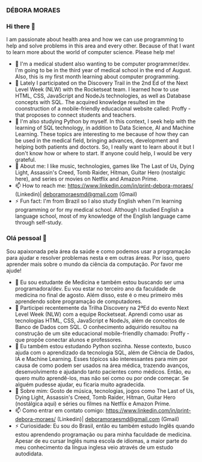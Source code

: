 ### DÉBORA MORAES

### Hi there 👋
I am passionate about health area and how we can use programming to help and solve problems in this area and every other. Because of that I want to learn more about the world of computer science. Please help me!
- 🔭 I'm a medical student also wanting to be computer programmer/dev. I'm going to be in the third year of medical school in the end of August. Also, this is my first month learning about computer programming.
- 🌱 Lately I participated on the Discovery Trail in the 2nd Ed of the Next Level Week (NLW) with the Rocketseat team. I learned how to use HTML, CSS, JavaScript and NodeJs technologies, as well as Database concepts with SQL. The acquired knowledge resulted im the coonstruction of a mobile-friendly educacional website called: Proffy - that proposes to connect students and teachers.
- 🤔 I'm also studying Python by myself. In this context, I seek help with the learning of SQL technology, in addition to Data Science, AI and Machine Learning. These topics are interesting to me because of how they can be used in the medical field, bringing advances, development and helping both patients and doctors. So, I really want to learn about it but I don't know how or where to start. If anyone could help, I would be very grateful.
- 💬 About me: I like music, technologies, games like The Last of Us, Dying Light, Assassin's Creed, Tomb Raider, Hitman, Guitar Hero (nostalgic here), and series or movies on Netflix and Amazon Prime.
- 📫 How to reach me: https://www.linkedin.com/in/print-debora-moraes/ (Linkedin)| deboramoraesmd@gmail.com (Gmail)
- ⚡ Fun fact: I'm from Brazil so I also study English when I'm learning programming or for my medical school. Although I studied English a language school, most of my knowledge of the English language came through self-study.


### Olá pessoal 👋
Sou apaixonada pela área da saúde e como podemos usar a programação para ajudar e resolver problemas nesta e em outras áreas. Por isso, quero aprender mais sobre o mundo da ciência da computação. Por favor me ajude!
- 🔭 Eu sou estudante de Medicina e também estou buscando ser uma programadora/dev. Eu vou estar no terceiro ano da faculdade de medicina no final de agosto. Além disso, este é o meu primeiro mês aprendendo sobre programação de computadores.
- 🌱 Participei recentemente da Trilha Discovery na 2ªEd do evento Next Level Week (NLW) com a equipe Rocketseat. Aprendi como usar as tecnologias HTML, CSS, JavaScript e NodeJs, além de conceitos de Banco de Dados com SQL. O conhecimento adquirido resultou na construção de um site educacional mobile-friendlly chamado: Proffy - que propõe conectar alunos e professores.
- 🤔 Eu também estou estudando Python sozinha. Nesse contexto, busco ajuda com o aprendizado da tecnologia SQL, além de Ciência de Dados, IA e Machine Learning. Esses tópicos são interessantes para mim por causa de como podem ser usados na área médica, trazendo avanços, desenvolvimento e ajudando tanto pacientes como médicos. Então, eu quero muito aprendê-los, mas não sei como ou por onde começar. Se alguém pudesse ajudar, eu ficaria muito agradecida.
- 💬 Sobre mim: Gosto de música, tecnologias, jogos como The Last of Us, Dying Light, Assassin's Creed, Tomb Raider, Hitman, Guitar Hero (nostálgica aqui) e séries ou filmes na Netflix e Amazon Prime.
- 📫 Como entrar em contato comigo: https://www.linkedin.com/in/print-debora-moraes/ (Linkedin)| deboramoraesmd@gmail.com (Gmail)
- ⚡ Curiosidade: Eu sou do Brasil, então eu também estudo Inglês quando estou aprendendo programação ou para minha faculdade de medicina. Apesar de eu cursar Inglês numa escola de idiomas, a maior parte do meu conhecimento da língua inglesa veio através de um estudo autodidata.
